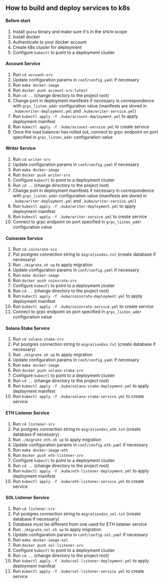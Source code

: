 ## How to build and deploy services to k8s

#### Before start

1. Install `goose` binary and make sure it's in the `$PATH` scope
2. Install docker
3. Authenticate to your docker account
4. Create k8s cluster for deployment
5. Configure `kubectl` to point to a deployment cluster

#### Account Service
1. Run `cd account-srv`
2. Update configuration params in `conf/config.yaml` if necessary
3. Run `make docker-image`
4. Run `docker push account-srv:latest`
5. Run `cd ..` (change directory to the project root)
6. Change port in deployment manifests if necessary in correspondence with `grpc_listen_addr` configuration value (manifests are stored in `.kube/writer-deployment.yml` and `.kube/writer-service.yml`)
7. Run `kubectl apply -f .kube/account-deployment.yml` to apply deployment manifest
8. Run `kubectl apply -f .kube/account-service.yml` to create service
9. Once the load balancer has rolled out, connect to grpc endpoint on port specified in `grpc_listen_addr` configuration value  

#### Writer Service
1. Run `cd writer-srv`
2. Update configuration params in `conf/config.yaml` if necessary
3. Run `make docker-image`
4. Run `docker push writer-srv`
5. Configure `kubectl` to point to a deployment cluster
6. Run `cd ..` (change directory to the project root)
7. Change port in deployment manifests if necessary in correspondence with `grpc_listen_addr` configuration value (manifests are stored in `.kube/writer-deployment.yml` and `.kube/writer-service.yml`)
8. Run `kubectl apply -f .kube/writer-deployment.yml` to apply deployment manifest
9. Run `kubectl apply -f .kube/writer-service.yml` to create service
10. Connect to grpc endpoint on port specified in `grpc_listen_addr` configuration value

#### Coinsrate Service
1. Run `cd coinsrate-srv`
2. Put postgres connection string to `migrationdsn.txt` (create database if necessary)
3. Run `./migrate.sh up` to apply migration
4. Update configuration params in `conf/config.yaml` if necessary
5. Run `make docker-image`
6. Run `docker push coinsrate-srv`
7. Configure `kubectl` to point to a deployment cluster
8. Run `cd ..` (change directory to the project root)
9. Run `kubectl apply -f .kube/coinsrate-deployment.yml` to apply deployment manifest
10. Run `kubectl apply -f .kube/coinsrate-service.yml` to create service
11. Connect to grpc endpoint on port specified in `grpc_listen_addr` configuration value

#### Solana Stake Service
1. Run `cd solana-stake-srv`
2. Put postgres connection string to `migrationdsn.txt` (create database if necessary)
3. Run `./migrate.sh up` to apply migration
4. Update configuration params in `conf/config.yaml` if necessary
5. Run `make docker-image`
6. Run `docker push solana-stake-srv`
7. Configure `kubectl` to point to a deployment cluster
8. Run `cd ..` (change directory to the project root)
9. Run `kubectl apply -f .kube/solana-stake-deployment.yml` to apply deployment manifest
10. Run `kubectl apply -f .kube/solana-stake-service.yml` to create service

#### ETH Listener Service
1. Run `cd listener-srv`
2. Put postgres connection string to `migrationdsn_eth.txt` (create database if necessary)
3. Run `./migrate_eth.sh up` to apply migration
4. Update configuration params in `conf/config-eth.yaml` if necessary
5. Run `make docker-image-eth`
6. Run `docker push eth-listener-srv`
7. Configure `kubectl` to point to a deployment cluster
8. Run `cd ..` (change directory to the project root)
9. Run `kubectl apply -f .kube/eth-listener-deployment.yml` to apply deployment manifest
10. Run `kubectl apply -f .kube/eth-listener-service.yml` to create service

#### SOL Listener Service
1. Run `cd listener-srv`
2. Put postgres connection string to `migrationdsn_sol.txt` (create database if necessary)
3. Database must be different from one used for ETH listener service
4. Run `./migrate_sol.sh up` to apply migration
5. Update configuration params in `conf/config-sol.yaml` if necessary
6. Run `make docker-image-sol`
7. Run `docker push sol-listener-srv`
8. Configure `kubectl` to point to a deployment cluster
9. Run `cd ..` (change directory to the project root)
10. Run `kubectl apply -f .kube/sol-listener-deployment.yml` to apply deployment manifest
11. Run `kubectl apply -f .kube/sol-listener-service.yml` to create service
